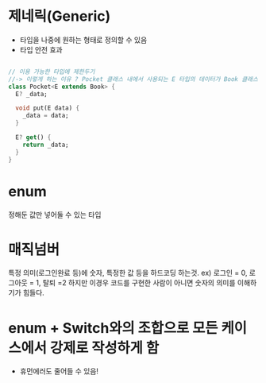 # 제네릭(Generic)
- 타입을 나중에 원하는 형태로 정의할 수 있음
- 타입 안전 효과
```dart

// 이용 가능한 타입에 제한두기
//-> 이렇게 하는 이유 ? Pocket 클래스 내에서 사용되는 E 타입의 데이터가 Book 클래스의 속성이나 메서드를 가지고있음을 보장하기 위함. 
class Pocket<E extends Book> {
  E? _data;

  void put(E data) {
    _data = data;
  }

  E? get() {
    return _data;
  }
}
```

# enum
정해둔 값만 넣어둘 수 있는 타입

# 매직넘버

특정 의미(로그인완료 등)에 숫자, 특정한 값 등을 하드코딩 하는것.
ex) 로그인 = 0, 로그아웃 = 1, 탈퇴 =2
하지만 이경우 코드를 구현한 사람이 아니면 숫자의 의미를 이해하기가 힘들다.

# enum + Switch와의 조합으로 모든 케이스에서 강제로 작성하게 함
- 휴먼에러도 줄어들 수 있음!
